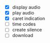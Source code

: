 * [x] display audio
* [x] play audio
* [x] caret indication
* [ ] time codes
* [ ] create silence
* [ ] download